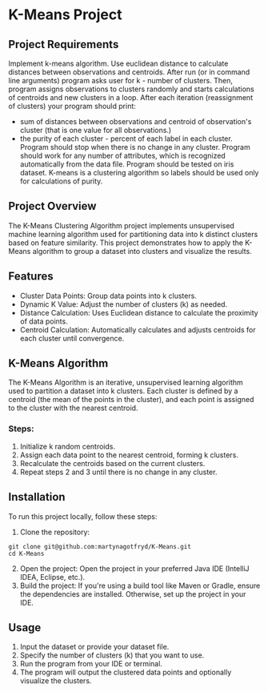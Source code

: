 # K-Means Project

## Project Requirements
Implement k-means algorithm.  Use euclidean distance to calculate distances between observations and centroids.
After run (or in command line arguments) program asks user for k - number of clusters.
Then, program assigns observations to clusters randomly and starts calculations of centroids and new clusters in a loop.
After each iteration (reassignment of clusters) your program should print:
- sum of distances between observations and centroid of observation's cluster (that is one value for all observations.)
- the purity of each cluster - percent of each label in each cluster.
Program should stop when there is no change in any cluster.
Program should work for any number of attributes, which is recognized automatically from the data file.
Program should be tested on iris dataset. K-means is a clustering algorithm so labels should be used only for calculations of purity.

## Project Overview
The K-Means Clustering Algorithm project implements unsupervised machine learning algorithm used for partitioning data into k distinct clusters based on feature similarity. This project demonstrates how to apply the K-Means algorithm to group a dataset into clusters and visualize the results.

## Features
- Cluster Data Points: Group data points into k clusters.
- Dynamic K Value: Adjust the number of clusters (k) as needed.
- Distance Calculation: Uses Euclidean distance to calculate the proximity of data points.
- Centroid Calculation: Automatically calculates and adjusts centroids for each cluster until convergence.

## K-Means Algorithm
The K-Means Algorithm is an iterative, unsupervised learning algorithm used to partition a dataset into k clusters. Each cluster is defined by a centroid (the mean of the points in the cluster), and each point is assigned to the cluster with the nearest centroid.

### Steps:
1. Initialize k random centroids.
2. Assign each data point to the nearest centroid, forming k clusters.
3. Recalculate the centroids based on the current clusters.
4. Repeat steps 2 and 3 until there is no change in any cluster.

## Installation
To run this project locally, follow these steps:

1. Clone the repository:
```
git clone git@github.com:martynagotfryd/K-Means.git
cd K-Means
```
2. Open the project: Open the project in your preferred Java IDE (IntelliJ IDEA, Eclipse, etc.).
3. Build the project: If you're using a build tool like Maven or Gradle, ensure the dependencies are installed. Otherwise, set up the project in your IDE.

## Usage
1. Input the dataset or provide your dataset file.
2. Specify the number of clusters (k) that you want to use.
3. Run the program from your IDE or terminal.
4. The program will output the clustered data points and optionally visualize the clusters.

